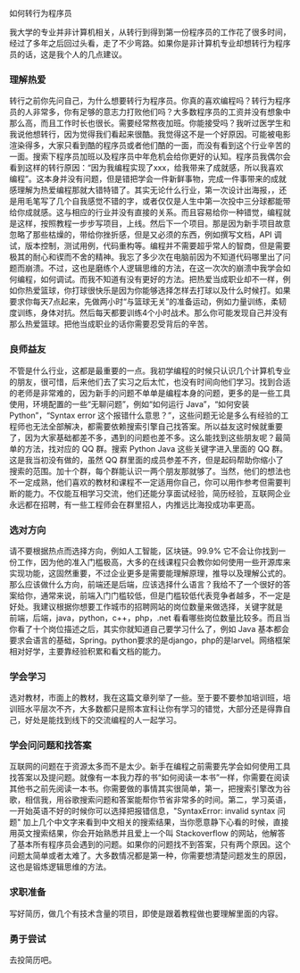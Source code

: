 如何转行为程序员

我大学的专业并非计算机相关，从转行到得到第一份程序员的工作花了很多时间，经过了多年之后回过头看，走了不少弯路。如果你是非计算机专业却想转行为程序员的话，这是我个人的几点建议。

### 理解热爱

转行之前你先问自己，为什么想要转行为程序员。你真的喜欢编程吗？转行为程序员的人非常多，你有足够的意志力打败他们吗？大多数程序员的工资并没有想象中那么高，而且工作时长也很长。需要经常熬夜加班。你能接受吗？我听过医学生和我说他想转行，因为觉得我们看起来很酷。我觉得这不是一个好原因。可能被电影渲染得多，大家只看到酷的程序员或者他们酷的一面，而没有看到这个行业辛苦的一面。搜索下程序员加班以及程序员中年危机会给你更好的认知。程序员我偶尔会看到这样的转行原因：“因为我编程实现了xxx，给我带来了成就感，所以我喜欢编程”。这本身并没有问题，但是错把学会一件新鲜事物，完成一件事带来的成就感理解为热爱编程那就大错特错了。其实无论什么行业，第一次设计出海报，，还是用毛笔写了几个自我感觉不错的字，或者仅仅是人生中第一次投中三分球都能带给你成就感。这与相应的行业并没有直接的关系。而且容易给你一种错觉，编程就是这样，按照教程一步步写项目，上线。然后下一个项目。那是因为新手项目故意忽略了那些枯燥的，带给你挫折感，但是又必须的东西，例如撰写文档，API 调试，版本控制，测试用例，代码重构等。编程并不需要超乎常人的智商，但是需要极其的耐心和锲而不舍的精神。我忘了多少次在电脑前因为不知道代码哪里出了问题而崩溃。不过，这也是磨练个人逻辑思维的方法，在这一次次的崩溃中我学会如何编程，如何调试。而我不知道有没有更好的方法。把热爱当成职业却不一样，例如你热爱篮球，你打球很快乐是因为你能够选择怎样去打球以及什么时候打。如果要求你每天7点起来，先做两小时“与篮球无关”的准备运动，例如力量训练，柔韧度训练，身体对抗。然后每天都要训练4个小时战术。那么你可能发现自己并没有那么热爱篮球。把他当成职业的话你需要忍受背后的辛苦。

### 良师益友

不管是什么行业，这都是最重要的一点。我初学编程的时候只认识几个计算机专业的朋友，很可惜，后来他们去了实习之后太忙，也没有时间向他们学习。找到合适的老师是非常难的，因为新手的问题不单单是编程本身的问题，更多的是一些工具使用，环境配置的一些“无聊问题”，例如“如何运行 Java”，“如何安装 Python”，“Syntax error 这个报错什么意思？”，这些问题无论是多么有经验的工程师也无法全部解决，都需要依赖搜索引擎自己找答案。所以益友这时候就重要了，因为大家基础都差不多，遇到的问题也差不多。这么能找到这些朋友呢？最简单的方法，找对应的 QQ 群。搜索 Python Java 这些关键字进入里面的 QQ 群。这是我当初没有做的，虽然 QQ 群里面的成员参差不齐，但是起码帮助你缩小了搜索的范围。加十个群，每个群能认识一两个朋友那就够了。当然，他们的想法也不一定成熟，他们喜欢的教材和课程不一定适用你自己，你可以用作参考但需要判断的能力。不仅能互相学习交流，他们还能分享面试经验，简历经验，互联网企业永远都在招聘，有一些工程师会在群里招人，内推远比海投成功率更高。

### 选对方向

请不要根据热点而选择方向，例如人工智能，区块链。99.9% 它不会让你找到一份工作，因为他的准入门槛极高，大多的在线课程只会教你如何使用一些开源库来实现功能，这固然重要，不过企业更多是需要能理解原理，推导以及理解公式的。那么应该做什么方向，前端还是后端，应该选择什么语言？我给不了一个很好的答案给你，通常来说，前端入门门槛较低，但是门槛较低代表竞争者越多，不一定是好处。我建议根据你想要工作城市的招聘网站的岗位数量来做选择，关键字就是 前端，后端，java，python，c++，php，.net 看看哪些岗位数量比较多。而且当你看了十个岗位描述之后，其实你就知道自己要学习什么了，例如 Java 基本都会要求会语言的基础，Spring。python要求的是django，php的是larvel。网络框架相对好学，主要靠经验积累和看文档的能力。

### 学会学习

选对教材，市面上的教材，我在这篇文章列举了一些。至于要不要参加培训班，培训班水平层次不齐，大多数都只是照本宣科让你有学习的错觉，大部分还是得靠自己，好处是能找到线下的交流编程的人一起学习。

### 学会问问题和找答案

互联网的问题在于资源太多而不是太少。新手在编程之前需要先学会如何使用工具找答案以及提问题。就像有一本我力荐的书“如何阅读一本书”一样，你需要在阅读其他书之前先阅读一本书。你需要做的事情其实很简单，第一，把搜索引擎改为谷歌，相信我，用谷歌搜索问题和答案能帮你节省非常多的时间。第二，学习英语，一开始英语不好的时候你可以选择把报错信息，"SyntaxError: invalid syntax 问题" 加上几个中文字来看到中文相关的搜索结果，当你愿意静下心看的时候，直接用英文搜索结果，你会开始熟悉并且爱上一个叫 Stackoverflow 的网站，他解答了基本所有程序员会遇到的问题。如果你的问题找不到答案，只有两个原因。这个问题太简单或者太难了。大多数情况都是第一种，你需要想清楚问题发生的原因，这也是锻炼逻辑思维的方法。

### 求职准备
写好简历，做几个有技术含量的项目，即使是跟着教程做也要理解里面的内容。

### 勇于尝试
去投简历吧。
